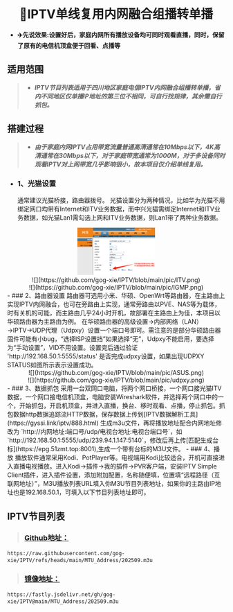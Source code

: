 <h1 align="center"> 🏦IPTV单线复用内网融合组播转单播</h1>


* **✈️先说效果:设置好后，家庭内网所有播放设备均可同时观看直播，同时，保留了原有的电信机顶盒便于回看、点播等**

## 适用范围
> * ***IPTV节目列表适用于四川地区家庭电信IPTV内网融合组播转单播，省内不同地区仅单播IP地址的第三位不相同，可自行找规律，其余需自行抓包。***

## 搭建过程
> * ***由于家庭内网IPTV占用带宽流量普通高清通常在10Mbps以下，4K高清通常在30Mbps以下，对于家庭带宽通常为1000M，对于多设备同时观看IPTV对上网带宽几乎影响很小，故本项目仅介绍单线复用。***
- ### 1、光猫设置
  通常建议光猫桥接，路由器拨号。
  光猫设置分为两种情况，比如华为光猫不用绑定网口均带有Internet和ITV业务数据，而中兴光猫需绑定Internet和ITV业务数据，如光猫Lan1需勾选上网和ITV业务数据，则Lan1带了两种业务数据。
 <div align="center"> <img src="https://github.com/gog-xie/IPTV/blob/main/pic/Internet.png" width="180" heiht="105"></div>
 <div align="center"> ![](https://github.com/gog-xie/IPTV/blob/main/pic/ITV.png)</div>
 <div align="center"> ![](https://github.com/gog-xie/IPTV/blob/main/pic/IGMP.png)</div>
- ### 2、路由器设置
  路由器可选用小米、华硕、OpenWrt等路由器，在主路由上实现IPTV内网融合，也可在旁路由上实现，通常旁路由以PVE、NAS等为载体，时有关机的可能，而主路由几乎24小时开机，故部署在主路由上为佳，本项目以华硕路由器为主路由为例。
  在华硕路由器的高级设置→内部网络（LAN）→IPTV→UDP代理（Udpxy）设置一个端口号即可。需注意的是部分华硕路由器固件可能有小bug，“选择ISP设置挡”如果选择“无”，Udpxy不能启用，要选择为“手动设置”，VID不用设置。设置完后通过验证 'http://192.168.50.1:5555/status' 是否完成udpxy设置，如果出现UDPXY STATUS如图所示表示设置成功。
 <div align="center"> ![](https://github.com/gog-xie/IPTV/blob/main/pic/ASUS.png)</div>
 <div align="center"> ![](https://github.com/gog-xie/IPTV/blob/main/pic/udpxy.png)</div>
- ### 3、数据抓包
  采用一台双网口电脑，将两个网口桥接，一个网口接光猫ITV数据，一个网口接电信机顶盒，电脑安装Wireshark软件，并选择两个网口中的一个，开始抓包，开启机顶盒，并进入直播，换台、移时观看、点播，停止抓包。抓包数据http数据追踪流HTTP数据，保存数据上传到[IPTV数据解析工具](https://gyssi.link/iptv/888.html) 生成m3u文件，再将播放地址配合内网地址修改为 `http://内网地址:端口号/udp/电视台地址:电视台端口号`，如 `http://192.168.50.1:5555/udp/239.94.1.147:5140`，修改后再上传[匹配生成台标](https://epg.51zmt.top:8001),生成一个带有台标的M3U文件。
- ### 4、播放
  播放软件通常采用Kodi、PotPlayer等。电视端用Kodi比较适合，开机可直接进入直播电视播放。进入Kodi→插件→我的插件→PVR客户端，安装IPTV Simple Client插件，进入插件设置，添加附加配置，名称随便填，位置填“远程路径（互联网地址）”，M3U播放列表URL填入你M3U节目列表地址，如果你的主路由IP地址也是192.168.50.1，可填入以下节目列表地址即可。

## IPTV节目列表
> ### [Github地址：](https://raw.githubusercontent.com/gog-xie/IPTV/refs/heads/main/MTU_Address/202509.m3u)

```
https://raw.githubusercontent.com/gog-xie/IPTV/refs/heads/main/MTU_Address/202509.m3u
```

> ### [镜像地址：](https://fastly.jsdelivr.net/gh/gog-xie/IPTV@main/MTU_Address/202509.m3u)

```
https://fastly.jsdelivr.net/gh/gog-xie/IPTV@main/MTU_Address/202509.m3u
```
